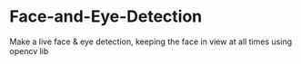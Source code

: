 # Face-and-Eye-Detection

Make a live face &amp; eye detection, keeping the face in view at all times using opencv lib


